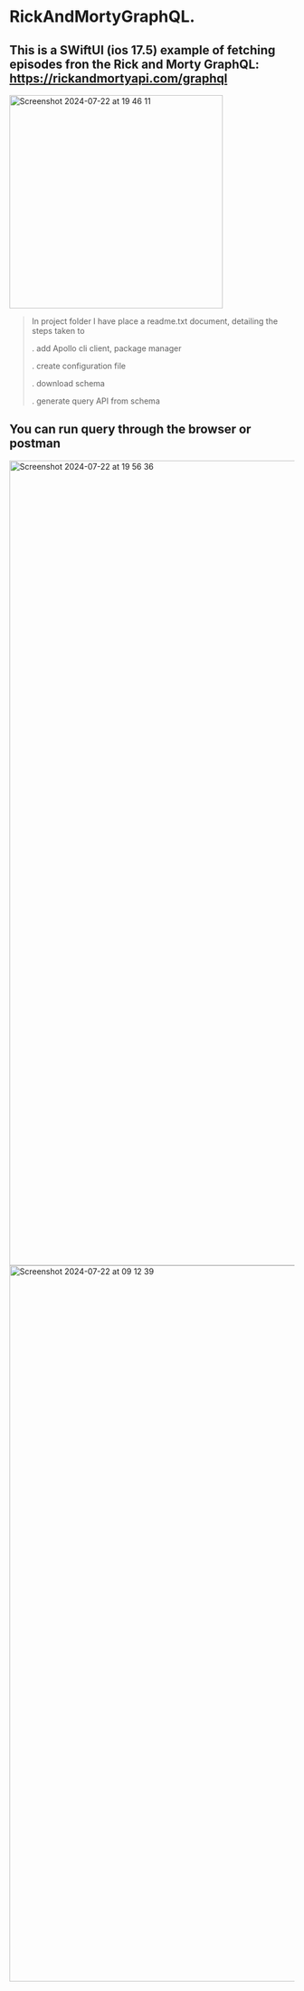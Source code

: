 # RickAndMortyGraphQL.

## This is a SWiftUI (ios 17.5)  example of fetching episodes fron the Rick and Morty GraphQL: https://rickandmortyapi.com/graphql

<img width="377" alt="Screenshot 2024-07-22 at 19 46 11" src="https://github.com/user-attachments/assets/b9d55ec4-6e9f-4923-823e-062bafffb5d9">

> In project folder I have place a readme.txt document, detailing the steps taken to
> 
>  . add Apollo cli client, package manager
> 
>  . create configuration file
> 
>  . download schema
> 
>  . generate query API from schema
>

## You can run query through the browser or postman

<img width="1423" alt="Screenshot 2024-07-22 at 19 56 36" src="https://github.com/user-attachments/assets/6a3c366d-76b4-4b0a-ab6e-79368d5874e3">

<img width="1266" alt="Screenshot 2024-07-22 at 09 12 39" src="https://github.com/user-attachments/assets/818faaff-37b7-47b0-b423-7ba8fc7116d5">




